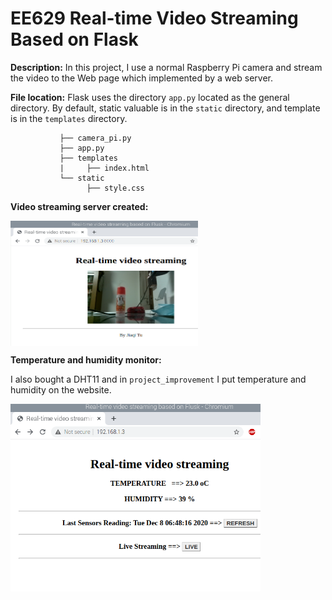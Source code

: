 # EE629 Real-time Video Streaming Based on Flask

**Description:** In this project, I use a normal Raspberry Pi camera and stream the video to the Web page which implemented by a web server.

**File location:** Flask uses the directory ```app.py``` located as the general directory. By default, static valuable is in the ```static``` directory, and template is in the ```templates``` directory.

               ├── camera_pi.py
               ├── app.py
               ├── templates
               |     ├── index.html
               └── static
                     ├── style.css


**Video streaming server created:**

<img src="https://github.com/JiaqiTu/EE629-IOT/blob/master/images/live_stream.png" width = "300" height = "200" alt="1" align=center />


**Temperature and humidity monitor:**

 I also bought a DHT11 and in ```project_improvement``` I put temperature and humidity on the website.

<img src="https://github.com/JiaqiTu/EE629-IOT/blob/master/images/livevideo2.png" width = "400" height = "300" alt="2" align=center />



